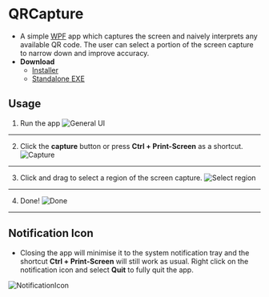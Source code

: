 # QRCapture

* A simple [WPF](https://docs.microsoft.com/en-us/dotnet/desktop/wpf/overview) app which captures the screen and naively interprets any available QR code. The user can select a portion of the screen capture to narrow down and improve accuracy.
* **Download**
    * [Installer](https://github.com/FongYoong/QRCapture/releases/latest/download/qr-capture_installer.zip)
    * [Standalone EXE](https://github.com/FongYoong/QRCapture/releases/latest/download/QRCapture.exe)

## Usage
1) Run the app
    ![General UI](https://i.imgur.com/avU9aMM.png)

***

2) Click the **capture** button or press **Ctrl + Print-Screen** as a shortcut.
    ![Capture](https://i.imgur.com/p9M15VK.png)

***

3) Click and drag to select a region of the screen capture.
    ![Select region](https://i.imgur.com/fBSnIqt.png)

***

4) Done!
    ![Done](https://i.imgur.com/kKR7WS6.png)

***

## Notification Icon

* Closing the app will minimise it to the system notification tray and the shortcut **Ctrl + Print-Screen** will still work as usual. Right click on the notification icon and select **Quit** to fully quit the app.

![NotificationIcon](https://i.imgur.com/pmcoHcE.png)
